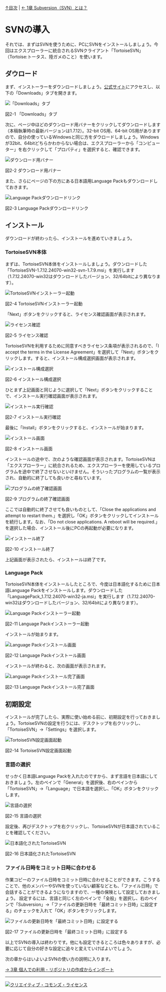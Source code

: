 [↑目次](README.md "目次") | [← 1章 Subversion（SVN）とは？](1.what-is-svn.md "Subversion（SVN）とは？")

# SVNの導入

それでは、まずはSVNを使うために、PCにSVNをインストールしましょう。今回はエクスプローラーに統合されるSVNクライアント「TortoiseSVN」（Tortoise:トータス、陸ガメのこと）を使います。

## ダウロード

まず、インストーラーをダウンロードしましょう。[公式サイト](http://tortoisesvn.net/)にアクセスし、以下の「Downloads」タブを開きます。

![「Downloads」タブ](images/chapter-2-1.jpg)

図2-1 「Downloads」タブ

次に、ページ中ほどのダウンロード用バナーをクリックしてダウンロードします（本稿執筆時の最新バージョンは1.7.12）。32-bit OS用、64-bit OS用がありますので、自分の使っているWindowsと同じ方をダウロードしましょう。Windowsが32bit、64bitどちらかわからない場合は、エクスプローラーから「コンピューター」を右クリックして「プロパティ」を選択すると、確認できます。

![ダウンロード用バナー](images/chapter-2-2.jpg)

図2-2 ダウンロード用バナー

また、さらにページの下の方にある日本語用Language Packもダウンロードしておきます。

![Language Packダウンロードリンク](images/chapter-2-3.jpg)

図2-3 Language Packダウンロードリンク

## インストール

ダウンロードが終わったら、インストールを進めていきましょう。

### TortoiseSVN本体

まずは、TortoiseSVN本体をインストールしましょう。ダウンロードした「TortoiseSVN-1.7.12.24070-win32-svn-1.7.9.msi」を実行します（1.7.12.24070-win32はダウンロードしたバージョン、32/64bitにより異なります）。

![TortoiseSVNインストーラー起動](images/chapter-2-4.jpg)

図2-4 TortoiseSVNインストーラー起動

「Next」ボタンをクリックすると、ライセンス確認画面が表示されます。

![ライセンス確認](images/chapter-2-5.jpg)

図2-5 ライセンス確認

TortoiseSVNを利用するために同意すべきライセンス条項が表示されるので、「I accept the terms in the License Agreement」を選択して「Next」ボタンをクリックします。すると、インストール構成選択画面が表示されます。

![インストール構成選択](images/chapter-2-6.jpg)

図2-6 インストール構成選択

ひとまず上記画面と同じように選択して「Next」ボタンをクリックすることで、インストール実行確認画面が表示されます。


![インストール実行確認](images/chapter-2-7.jpg)

図2-7 インストール実行確認

最後に「Install」ボタンをクリックすると、インストールが始まります。

![インストール画面](images/chapter-2-8.jpg)

図2-8 インストール画面

インストールの途中で、次のような確認画面が表示されます。TortoiseSVNは「エクスプローラー」に統合されるため、エクスプローラーを使用しているプログラムを途中で終了させないといけません。そういったプログラムの一覧が表示され、自動的に終了しても良いかと尋ねています。

![プログラムの終了確認画面](images/chapter-2-9.jpg)

図2-9 プログラムの終了確認画面

ここでは自動的に終了させても良いものとして、「Close the applications and attempt to restart them.」を選択し「OK」ボタンをクリックしてインストールを続行します。なお、「Do not close applications. A reboot will be required.」を選択した場合、インストール後にPCの再起動が必要になります。

![インストール終了](images/chapter-2-10.jpg)

図2-10 インストール終了

上記画面が表示されたら、インストールは終了です。

### Language Pack

TortoiseSVN本体をインストールしたところで、今度は日本語化するために日本語Language Packをインストールします。ダウンロードした「LanguagePack_1.7.12.24070-win32-ja.msi」を実行します（1.7.12.24070-win32はダウンロードしたバージョン、32/64bitにより異なります）。

![Language Packインストーラー起動](images/chapter-2-11.jpg)

図2-11 Language Packインストーラー起動

インストールが始まります。

![Language Packインストール画面](images/chapter-2-12.jpg)

図2-12 Language Packインストール画面

インストールが終わると、次の画面が表示されます。

![Language Packインストール完了画面](images/chapter-2-13.jpg)

図2-13 Language Packインストール完了画面

## 初期設定

インストールが完了したら、実際に使い始める前に、初期設定を行っておきましょう。TortoiseSVNの設定を行うには、デスクトップを右クリックし、「TortoiseSVN」→「Settings」を選択します。

![TortoiseSVN設定画面起動](images/chapter-2-14.jpg)

図2-14 TortoiseSVN設定画面起動

### 言語の選択

せっかく日本語Language Packを入れたのですから、まず言語を日本語にしておきましょう。左のペインで「General」を選択後、右のペインから「TortoiseSVN」→「Language」で日本語を選択し、「OK」ボタンをクリックします。

![言語の選択](images/chapter-2-15.jpg)

図2-15 言語の選択

設定後、再びデスクトップを右クリックし、TortoiseSVNが日本語されていることを確認してください。

![日本語化されたTortoiseSVN](images/chapter-2-16.jpg)

図2-16 日本語化されたTortoiseSVN

### ファイル日時をコミット日時に合わせる

作業コピーのファイル日時をコミット日時に合わせることができます。こうすることで、他のメンバーやSVNを使っていない顧客などとも、「ファイル日時」で会話することができるようになりますので、一種の保険として設定しておきましょう。
設定するには、言語と同じく左のペインで「全般」を選択し、右のペインで「Subversion」→「ファイルの更新日時を「最終コミット日時」に設定する」のチェックを入れて「OK」ボタンをクリックします。

![ファイルの更新日時を「最終コミット日時」に設定する](images/chapter-2-17.jpg)

図2-17 ファイルの更新日時を「最終コミット日時」に設定する


以上でSVNの導入は終わりです。他にも設定できるところは色々ありますが、必要に応じて自分の好きな設定に追々と変えていけばよいでしょう。

次の章からはいよいよSVNの使い方の説明に入ります。

[→ 3章 個人での利用 - リポジトリの作成からインポート](3.personal-use-1.md "個人での利用 - リポジトリの作成からインポート")

----------

<a rel="license" href="http://creativecommons.org/licenses/by-sa/3.0/deed.ja"><img alt="クリエイティブ・コモンズ・ライセンス" style="border-width:0" src="http://i.creativecommons.org/l/by-sa/3.0/88x31.png" /></a>